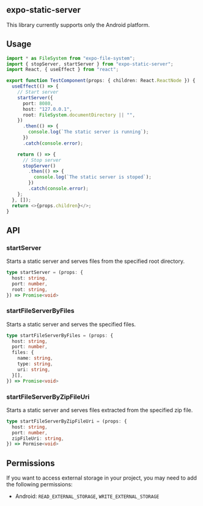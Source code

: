 expo-static-server
----
This library currently supports only the Android platform.

## Usage

```Typescript
import * as FileSystem from "expo-file-system";
import { stopServer, startServer } from "expo-static-server";
import React, { useEffect } from "react";

export function TestComponent(props: { children: React.ReactNode }) {
  useEffect(() => {
    // Start server
    startServer({
      port: 8080,
      host: "127.0.0.1",
      root: FileSystem.documentDirectory || "",
    })
      .then(() => {
        console.log(`The static server is running`);
      })
      .catch(console.error);

    return () => {
      // Stop server
      stopServer()
        .then(() => {
          console.log(`The static server is stoped`);
        })
        .catch(console.error);
    };
  }, []);
  return <>{props.children}</>;
}
```

## API 

### startServer
Starts a static server and serves files from the specified root directory.
```typescript
type startServer = (props: {
  host: string,
  port: number,
  root: string,
}) => Promise<void>
```

### startFileServerByFiles
Starts a static server and serves the specified files.
```typescript
type startFileServerByFiles = (props: {
  host: string,
  port: number,
  files: {
    name: string, 
    type: string,
    uri: string,
  }[],
}) => Promise<void>
```

### startFileServerByZipFileUri
Starts a static server and serves files extracted from the specified zip file.
```typescript
type startFileServerByZipFileUri = (props: {
  host: string,
  port: number,
  zipFileUri: string,
}) => Pormise<void> 
```


## Permissions
If you want to access external storage in your project, you may need to add the following permissions:

+ Android: `READ_EXTERNAL_STORAGE`, `WRITE_EXTERNAL_STORAGE`

